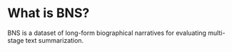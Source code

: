 # What is BNS?
BNS is a dataset of long-form biographical narratives for evaluating multi-stage text summarization.  
